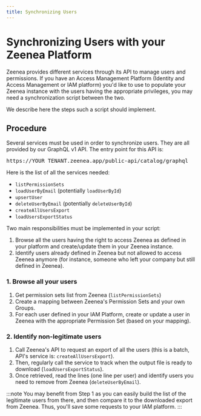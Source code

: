 ```yaml
---
title: Synchronizing Users
---
```


# Synchronizing Users with your Zeenea Platform

Zeenea provides different services through its API to manage users and permissions. If you have an Access Management Platform (Identity and Access Management or IAM platform) you'd like to use to populate your Zeenea instance with the users having the appropriate privileges, you may need a synchronization script between the two.

We describe here the steps such a script should implement.

## Procedure

Several services must be used in order to synchronize users. They are all provided by our GraphQL v1 API. The entry point for this API is:

<pre>https://<font className="codeHighlight">YOUR_TENANT</font>.zeenea.app/public-api/catalog/graphql</pre>

Here is the list of all the services needed:

* `listPermissionSets`
* `loadUserByEmail` (potentially `loadUserById`)
* `upsertUser`
* `deleteUserByEmail` (potentially `deleteUserById`)
* `createAllUsersExport`
* `loadUsersExportStatus`

Two main responsibilities must be implemented in your script:

1. Browse all the users having the right to access Zeenea as defined in your platform and create/update them in your Zeenea instance.
2. Identify users already defined in Zeenea but not allowed to access Zeenea anymore (for instance, someone who left your company but still defined in Zeenea).
 

### 1. Browse all your users

1. Get permission sets list from Zeenea (`listPermissionSets`)
2. Create a mapping between Zeenea's Permission Sets and your own Groups.
3. For each user defined in your IAM Platform, create or update a user in Zeenea with the appropriate Permission Set (based on your mapping).

### 2. Identify non-legitimate users

1. Call Zeenea's API to request an export of all the users (this is a batch, API's service is: `createAllUsersExport`).
2. Then, regularly call the service to track when the output file is ready to download (`loadUsersExportStatus`).
3. Once retrieved, read the lines (one line per user) and identify users you need to remove from Zeenea (`deleteUserByEmail`).

:::note
You may benefit from Step 1 as you can easily build the list of the legitimate users from there, and then compare it to the downloaded export from Zeenea. Thus, you'll save some requests to your IAM platform.
:::
 